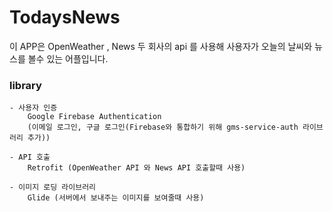 # TodaysNews
  이 APP은 OpenWeather , News 두 회사의 api 를 사용해 사용자가 오늘의 날씨와 뉴스를 볼수 있는
 어플입니다.

### library  
    - 사용자 인증
        Google Firebase Authentication
        (이메일 로그인, 구글 로그인(Firebase와 통합하기 위해 gms-service-auth 라이브러리 추가))

    - API 호출
        Retrofit (OpenWeather API 와 News API 호출할때 사용)

    - 이미지 로딩 라이브러리
        Glide (서버에서 보내주는 이미지를 보여줄때 사용)

    
